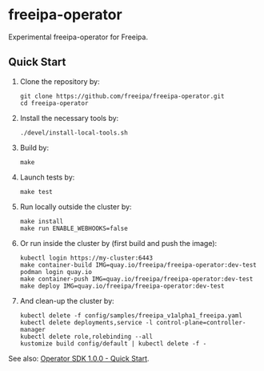 # freeipa-operator

Experimental freeipa-operator for Freeipa.

## Quick Start

1. Clone the repository by:

   ```shell
   git clone https://github.com/freeipa/freeipa-operator.git
   cd freeipa-operator
   ```

1. Install the necessary tools by:

   ```shell
   ./devel/install-local-tools.sh
   ```

1. Build by:

   ```shell
   make
   ```

1. Launch tests by:

   ```shell
   make test
   ```

1. Run locally outside the cluster by:

   ```shell
   make install
   make run ENABLE_WEBHOOKS=false
   ```

1. Or run inside the cluster by (first build and push the image):

   ```shell
   kubectl login https://my-cluster:6443
   make container-build IMG=quay.io/freeipa/freeipa-operator:dev-test
   podman login quay.io
   make container-push IMG=quay.io/freeipa/freeipa-operator:dev-test
   make deploy IMG=quay.io/freeipa/freeipa-operator:dev-test
   ```

1. And clean-up the cluster by:

   ```shell
   kubectl delete -f config/samples/freeipa_v1alpha1_freeipa.yaml
   kubectl delete deployments,service -l control-plane=controller-manager
   kubectl delete role,rolebinding --all
   kustomize build config/default | kubectl delete -f -
   ```

See also: [Operator SDK 1.0.0 - Quick Start](https://sdk.operatorframework.io/docs/building-operators/golang/quickstart/).
